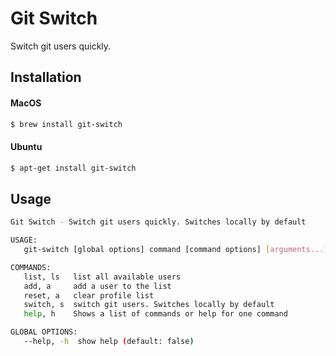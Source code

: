 # Git Switch

Switch git users quickly.

## Installation

#### MacOS

```bash
$ brew install git-switch
```

#### Ubuntu

```bash
$ apt-get install git-switch
```

## Usage

```bash
Git Switch - Switch git users quickly. Switches locally by default

USAGE:
   git-switch [global options] command [command options] [arguments...]

COMMANDS:
   list, ls   list all available users
   add, a     add a user to the list
   reset, a   clear profile list
   switch, s  switch git users. Switches locally by default
   help, h    Shows a list of commands or help for one command

GLOBAL OPTIONS:
   --help, -h  show help (default: false)
```